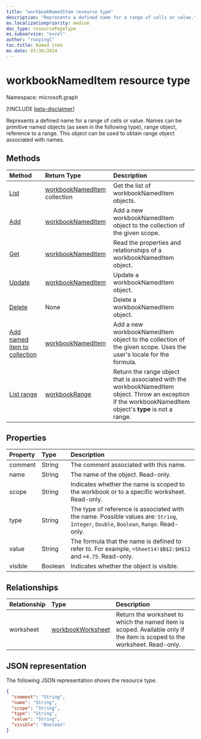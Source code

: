 ```yaml
---
title: "workbookNamedItem resource type"
description: "Represents a defined name for a range of cells or value."
ms.localizationpriority: medium
doc_type: resourcePageType
ms.subservice: "excel"
author: "ruoyingl"
toc.title: Named item
ms.date: 07/30/2024
---
```


# workbookNamedItem resource type

Namespace: microsoft.graph

[!INCLUDE [beta-disclaimer](../../includes/beta-disclaimer.md)]

Represents a defined name for a range of cells or value. Names can be primitive named objects (as seen in the following type), range object, reference to a range. This object can be used to obtain range object associated with names.


## Methods

| Method		   | Return Type	|Description|
|:---------------|:--------|:----------|
|[List](../api/nameditem-list.md) | [workbookNamedItem](workbooknameditem.md) collection |Get the list of workbookNamedItem objects. |
|[Add](../api/nameditem-add.md)|[workbookNamedItem](workbooknameditem.md)|Add a new workbookNamedItem object to the collection of the given scope.|
|[Get](../api/nameditem-get.md) | [workbookNamedItem](workbooknameditem.md) |Read the properties and relationships of a workbookNamedItem object.|
|[Update](../api/nameditem-update.md) | [workbookNamedItem](workbooknameditem.md)	|Update a workbookNamedItem object. |
|[Delete](../api/nameditem-delete.md) | None | Delete a workbookNamedItem object. |
|[Add named item to collection](../api/nameditem-addformulalocal.md)|[workbookNamedItem](workbooknameditem.md)|Add a new workbookNamedItem object to the collection of the given scope. Uses the user's locale for the formula.|
|[List range](../api/nameditem-range.md)|[workbookRange](workbookrange.md)|Return the range object that is associated with the workbookNamedItem object. Throw an exception if the workbookNamedItem object's **type** is not a range.|

## Properties
| Property	   | Type	|Description|
|:---------------|:--------|:----------|
|comment|String|The comment associated with this name.|
|name|String|The name of the object. Read-only.|
|scope|String|Indicates whether the name is scoped to the workbook or to a specific worksheet. Read-only.|
|type|String|The type of reference is associated with the name. Possible values are: `String`, `Integer`, `Double`, `Boolean`, `Range`. Read-only.|
|value|String|The formula that the name is defined to refer to. For example, `=Sheet14!$B$2:$H$12` and `=4.75`. Read-only.|
|visible|Boolean|Indicates whether the object is visible.|

## Relationships
| Relationship	   | Type	|Description|
|:---------------|:--------|:----------|
|worksheet|[workbookWorksheet](workbookworksheet.md)|Return the worksheet to which the named item is scoped. Available only if the item is scoped to the worksheet. Read-only.|

## JSON representation

The following JSON representation shows the resource type.

<!-- {
  "blockType": "resource",
  "optionalProperties": [

  ],
  "keyProperty": "id",
  "baseType":"microsoft.graph.entity",
  "@odata.type": "microsoft.graph.workbookNamedItem"
}-->

```json
{
  "comment": "String",
  "name": "String",
  "scope": "String",
  "type": "String",
  "value": "String",
  "visible": "Boolean"
}
```

<!-- uuid: 8fcb5dbc-d5aa-4681-8e31-b001d5168d79
2015-10-25 14:57:30 UTC -->
<!--
{
  "type": "#page.annotation",
  "description": "NamedItem resource",
  "keywords": "",
  "section": "documentation",
  "tocPath": "",
  "suppressions": []
}
-->
